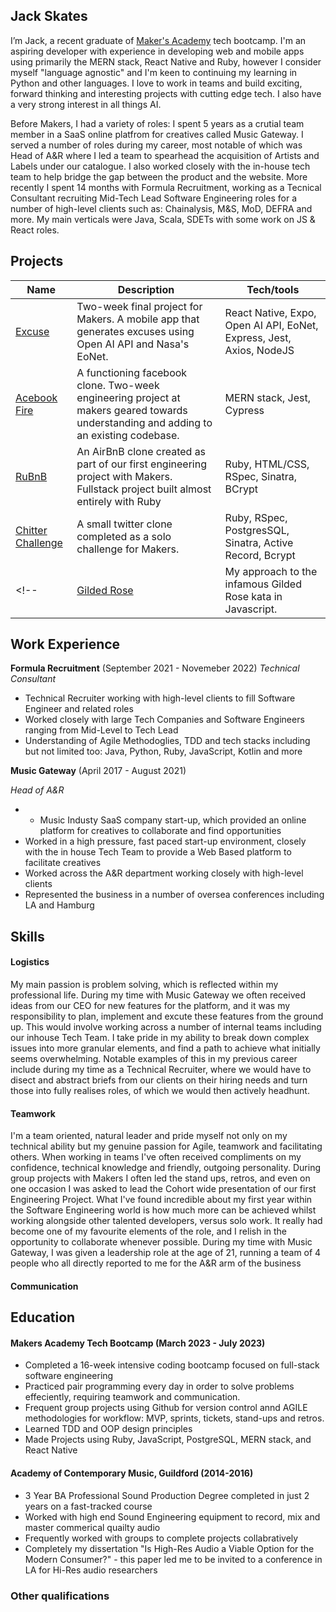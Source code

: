 ## Jack Skates

I’m Jack, a recent graduate of [Maker's Academy](https://apply.makers.tech/tech-skills-bootcamp-in-software-engineering) tech bootcamp. I'm an aspiring developer with experience in developing web and mobile apps using primarily the MERN stack, React Native and Ruby, however I consider myself "language agnostic" and I'm keen to continuing my learning in Python and other languages. I love to work in teams and build exciting, forward thinking and interesting projects with cutting edge tech. I also have a very strong interest in all things AI. 

Before Makers, I had a variety of roles: I spent 5 years as a crutial team member in a SaaS online platfrom for creatives called Music Gateway. I served a number of roles during my career, most notable of which was Head of A&R where I led a team to spearhead the acquisition of Artists and Labels under our catalogue. I also worked closely with the in-house tech team to help bridge the gap between the product and the website. More recently I spent 14 months with Formula Recruitment, working as a Tecnical Consultant recruiting Mid-Tech Lead Software Engineering roles for a number of high-level clients such as: Chainalysis, M&S, MoD, DEFRA and more. My main verticals were Java, Scala, SDETs with some work on JS & React roles.

## Projects 

| Name | Description | Tech/tools |
|------|------------|-------------|
| [Excuse](https://github.com/JRSkates/excuse) | Two-week final project for Makers. A mobile app that generates excuses using Open AI API and Nasa's EoNet. | React Native, Expo, Open AI API, EoNet, Express, Jest, Axios, NodeJS |
| [Acebook Fire](https://github.com/JRSkates/acebook-fire) | A functioning facebook clone. Two-week engineering project at makers geared towards understanding and adding to an existing codebase.  | MERN stack, Jest, Cypress|
| [RuBnB](https://github.com/JRSkates/ruBnB) |  An AirBnB clone created as part of our first engineering project with Makers. Fullstack project built almost entirely with Ruby  | Ruby, HTML/CSS, RSpec, Sinatra, BCrypt|
| [Chitter Challenge](https://github.com/JRSkates/skates-chitter-challenge) | A small twitter clone completed as a solo challenge for Makers. | Ruby, RSpec, PostgresSQL, Sinatra, Active Record, Bcrypt |
<!-- | [Gilded Rose](https://github.com/awdem/GildedRose-kata-js-jest) | My approach to the infamous Gilded Rose kata in Javascript. | NodeJS, Jest| -->

## Work Experience

**Formula Recruitment** (September 2021 - Novemeber 2022) 
_Technical Consultant_

-  Technical Recruiter working with high-level clients to fill Software Engineer and 
related roles
- Worked closely with large Tech Companies and Software Engineers ranging from 
Mid-Level to Tech Lead
- Understanding of Agile Methodoglies, TDD and tech stacks including but not limited 
too: Java, Python, Ruby, JavaScript, Kotlin and more

**Music Gateway** (April 2017 - August 2021)

_Head of A&R_

- - Music Industy SaaS company start-up, which provided an online platform for 
creatives to collaborate and find opportunities
- Worked in a high pressure, fast paced start-up environment, closely with the in house 
Tech Team to provide a Web Based platform to facilitate creatives 
- Worked across the A&R department working closely with high-level clients 
- Represented the business in a number of oversea conferences including LA and 
Hamburg


## Skills

<!-- - I achieved A during my work at B (job, or otherwise)
- I contributed to the growth of X while doing Y (job, or otherwise)
- I built this, made this, broke this, fixed this, etc.
- A link to some on-line evidence (blogs, videos, articles, etc.) -->

#### Logistics

My main passion is problem solving, which is reflected within my professional life. During my time with Music Gateway we often received ideas from our CEO for new features for the platform, and it was my responsibility to plan, implement and excute these features from the ground up. This would involve working across a number of internal teams including our inhouse Tech Team. I take pride in my ability to break down complex issues into more granular elements, and find a path to achieve what initially seems overwhelming. Notable examples of this in my previous career include during my time as a Technical Recruiter, where we would have to disect and abstract briefs from our clients on their hiring needs and turn those into fully realises roles, of which we would then actively headhunt.

<!-- Analytical mind, problem solving, use veg box as example (100% growth) -->

#### Teamwork

I'm a team oriented, natural leader and pride myself not only on my technical ability but my genuine passion for Agile, teamwork and facilitating others. When working in teams I've often received compliments on my confidence, technical knowledge and friendly, outgoing personality. During group projects with Makers I often led the stand ups, retros, and even on one occasion I was asked to lead the Cohort wide presentation of our first Engineering Project. What I've found incredible about my first year within the Software Engineering world is how much more can be achieved whilst working alongside other talented developers, versus solo work. It really had become one of my favourite elements of the role, and I relish in the opportunity to collaborate whenever possible. During my time with Music Gateway, I was given a leadership role at the age of 21, running a team of 4 people who all directly reported to me for the A&R arm of the business
<!-- listener, calming, funny, easy going use edventure MSc or vegbox as example 
able to bring up conflicting personalities in a healthy and productive way?-->

#### Communication

<!-- writing, clear, honest, lay groundwork, use Jellied Eel or MSx thesis as example? -->

## Education

#### Makers Academy Tech Bootcamp (March 2023 - July 2023)
- Completed a 16-week intensive coding bootcamp focused on full-stack software engineering 
- Practiced pair programming every day in order to solve problems effeciently, requiring teamwork and communication.
- Frequent group projects using Github for version control annd AGILE methodologies for workflow: MVP, sprints, tickets, stand-ups and retros.
- Learned TDD and OOP design principles
- Made Projects using Ruby, JavaScript, PostgreSQL, MERN stack, and React Native

#### Academy of Contemporary Music, Guildford (2014-2016)

- 3 Year BA Professional Sound Production Degree completed in just 2 years on a fast-tracked course
- Worked with high end Sound Engineering equipment to record, mix and master commerical quailty audio
- Frequently worked with groups to complete projects collabratively
- Completely my dissertation "Is High-Res Audio a Viable Option for the Modern Consumer?" - this paper led me to be invited to a conference in LA for Hi-Res audio researchers 


### Other qualifications
